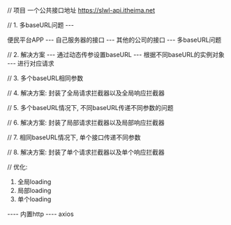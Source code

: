 // 项目 一个公共接口地址 https://slwl-api.itheima.net

// 1. 多baseURL问题 --- 

便民平台APP --- 自己服务器的接口  ---  其他的公司的接口 --- 多baseURL问题

// 2. 解决方案 --- 通过动态传参设置baseURL --- 根据不同baseURL的实例对象 --- 进行对应请求

// 3. 多个baseURL相同参数

// 4. 解决方案: 封装了全局请求拦截器以及全局响应拦截器

// 5. 多个baseURL情况下, 不同baseURL传递不同参数的问题

// 6. 解决方案: 封装了局部请求拦截器以及局部响应拦截器


// 7. 相同baseURL情况下, 单个接口传递不同参数

// 8. 解决方案: 封装了单个请求拦截器以及单个响应拦截器

// 优化: 
1. 全局loading
2. 局部loading
3. 单个loading


---- 内置http
---- axios  
